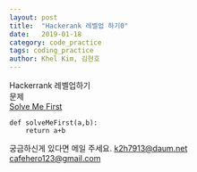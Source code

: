 ```yaml
---
layout: post
title:  "Hackerank 레벨업 하기0"
date:   2019-01-18
category: code_practice
tags: coding_practice
author: Khel Kim, 김현호
---
```


Hackerrank 레벨업하기  
문제  
[Solve Me First](https://www.hackerrank.com/challenges/solve-me-first/problem)

~~~
def solveMeFirst(a,b):
    return a+b
~~~

궁금하신게 있다면 메일 주세요.
k2h7913@daum.net  
cafehero123@gmail.com
